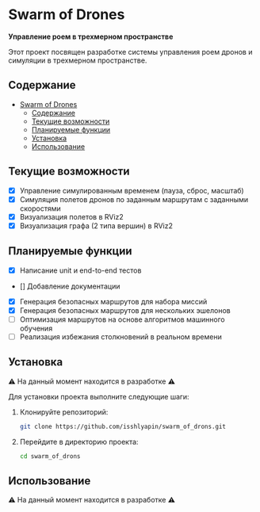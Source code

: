 # Swarm of Drones

**Управление роем в трехмерном пространстве**

Этот проект посвящен разработке системы управления роем дронов и симуляции в трехмерном пространстве.

## Содержание

- [Swarm of Drones](#swarm-of-drones)
  - [Содержание](#содержание)
  - [Текущие возможности](#текущие-возможности)
  - [Планируемые функции](#планируемые-функции)
  - [Установка](#установка)
  - [Использование](#использование)

## Текущие возможности

- [x] Управление симулированным временем (пауза, сброс, масштаб)
- [x] Симуляция полетов дронов по заданным маршрутам с заданными скоростями
- [x] Визуализация полетов в RViz2
- [x] Визуализация графа (2 типа вершин) в RViz2

## Планируемые функции

- [x] Написание unit и end-to-end тестов
- [] Добавление документации
- [x] Генерация безопасных маршрутов для набора миссий
- [x] Генерация безопасных маршрутов для нескольких эшелонов
- [ ] Оптимизация маршрутов на основе алгоритмов машинного обучения  
- [ ] Реализация избежания столкновений в реальном времени

## Установка

⚠️ На данный момент находится в разработке ⚠️

Для установки проекта выполните следующие шаги:

1. Клонируйте репозиторий:
   ```bash
   git clone https://github.com/isshlyapin/swarm_of_drons.git
   ```
2. Перейдите в директорию проекта:
   ```bash
   cd swarm_of_drons
   ```

## Использование

⚠️ На данный момент находится в разработке ⚠️
